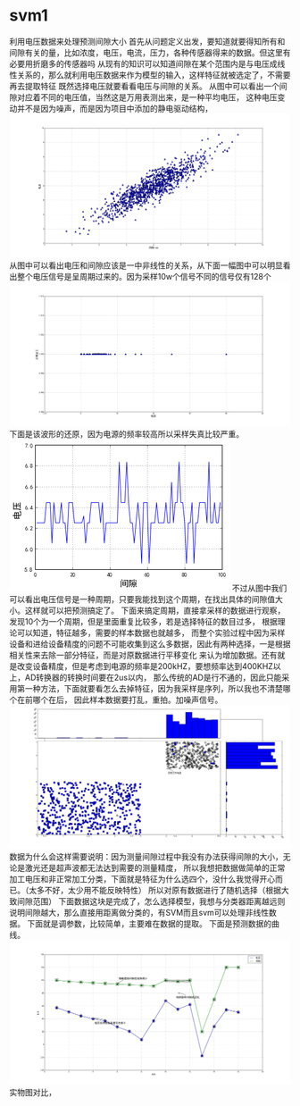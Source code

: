 # svm1
利用电压数据来处理预测间隙大小
首先从问题定义出发，要知道就要得知所有和间隙有关的量，比如浓度，电压，电流，压力，各种传感器得来的数据。但这里有必要用折磨多的传感器吗
从现有的知识可以知道间隙在某个范围内是与电压成线性关系的，那么就利用电压数据来作为模型的输入，这样特征就被选定了，不需要再去提取特征
既然选择电压就要看看电压与间隙的关系。
从图中可以看出一个间隙对应着不同的电压值，当然这是万用表测出来，是一种平均电压，
这种电压变动并不是因为噪声，而是因为项目中添加的静电驱动结构，
![image](https://github.com/chenglu66/svm1/blob/master/1123.jpg)
从图中可以看出电压和间隙应该是一中非线性的关系，从下面一幅图中可以明显看出整个电压信号是呈周期过来的。因为采样10w个信号不同的信号仅有128个
![image](https://github.com/chenglu66/svm1/blob/master/正常加工电压.jpg)
下面是该波形的还原，因为电源的频率较高所以采样失真比较严重。
![image](https://github.com/chenglu66/svm1/blob/master/%E7%94%B5%E5%8E%8B%E8%BF%98%E5%8E%9F%E5%9B%BE.png)
不过从图中我们可以看出电压信号是一种周期，只要我能找到这个周期，在找出具体的间隙值大小。这样就可以把预测搞定了。
下面来搞定周期，直接拿采样的数据进行观察，发现10个为一个周期，但是里面重复比较多，若是选择特征的数目过多，
根据理论可以知道，特征越多，需要的样本数据也就越多，
而整个实验过程中因为采样设备和进给设备精度的问题不可能收集到这么多数据，因此有两种选择，一是根据相关性来去除一部分特征，而是对原数据进行平移变化
来认为增加数据。还有就是改变设备精度，但是考虑到电源的频率是200kHZ，要想频率达到400KHZ以上，AD转换器的转换时间要在2us以内，
那么传统的AD是行不通的，因此只能采用第一种方法，下面就要看怎么去掉特征，因为我采样是序列，所以我也不清楚哪个在前哪个在后，
因此样本数据要打乱，重拍。加噪声信号。
![image](https://github.com/chenglu66/svm1/blob/master/正常工作电压.jpg)
数据为什么会这样需要说明：因为测量间隙过程中我没有办法获得间隙的大小，无论是激光还是超声波都无法达到需要的测量精度，
所以我想把数据做简单的正常加工电压和非正常加工分类，下面就是特征为什么选四个，没什么我觉得开心而已。（太多不好，太少用不能反映特性）
所以对原有数据进行了随机选择（根据大致间隙范围）
下面数据这块是完成了，怎么选择模型，我想与分类器距离越远则说明间隙越大，那么直接用距离做分类的，有SVM而且svm可以处理非线性数据。
下面就是调参数，比较简单，主要难在数据的提取。
下面是预测数据的曲线。
![image](https://github.com/chenglu66/svm1/blob/master/电压与间隙预测值的关系.png)
实物图对比，

